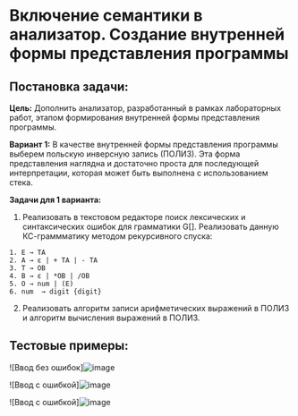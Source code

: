 # Включение семантики в анализатор. Создание внутренней формы представления программы

## Постановка задачи:

**Цель:** Дополнить анализатор, разработанный в рамках лабораторных работ, этапом формирования внутренней формы представления программы. 

**Вариант 1:** В качестве внутренней формы представления программы выберем польскую инверсную запись (ПОЛИЗ). Эта форма представления наглядна и достаточно проста для последующей интерпретации, которая может быть выполнена с использованием стека.

**Задачи для 1 варианта:**
1) Реализовать в текстовом редакторе поиск лексических и синтаксических ошибок для грамматики G[<E>]. Реализовать данную КС-граммматику методом рекурсивного спуска:
```bnf
1. E → TA 
2. A → ε | + TA | - TA 
3. T → ОВ 
4. В → ε | *ОВ | /ОВ 
5. О → num | (E) 
6. num  → digit {digit}
```
2) Реализовать алгоритм записи арифметических выражений в ПОЛИЗ и алгоритм вычисления выражений в ПОЛИЗ.

## Тестовые примеры: 
![Ввод без ошибок]![image](https://github.com/user-attachments/assets/e57cf54d-0807-495d-baa4-cc31c4e9cd95)

![Ввод с ошибкой]![image](https://github.com/user-attachments/assets/3ff4ac39-2715-4b31-979b-9d7d99e22d03)

![Ввод с ошибкой]![image](https://github.com/user-attachments/assets/a853e3fd-8e8f-486d-b2e3-9a79122d8b49)

